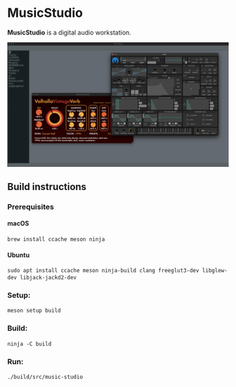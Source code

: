 # MusicStudio

**MusicStudio** is a digital audio workstation.

![MusicStudio](Res/MusicStudio.png)

## Build instructions

### Prerequisites

#### macOS

    brew install ccache meson ninja

#### Ubuntu

    sudo apt install ccache meson ninja-build clang freeglut3-dev libglew-dev libjack-jackd2-dev

### Setup:

    meson setup build

### Build:

    ninja -C build

### Run:

    ./build/src/music-studio
